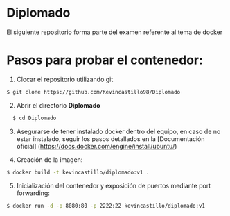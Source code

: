 # Diplomado
El siguiente repositorio forma parte del examen referente al tema de docker
# Pasos para probar el contenedor:
1. Clocar el repositorio utilizando git
```bash
$ git clone https://github.com/Kevincastillo98/Diplomado
```
2. Abrir el directorio **Diplomado**
```bash
  $ cd Diplomado
```
3. Asegurarse de tener instalado docker dentro del equipo, en caso de no estar instalado, seguir los pasos detallados en la [Documentación oficial] (https://docs.docker.com/engine/install/ubuntu/)

4. Creación de la imagen:
```bash
$ docker build -t kevincastillo/diplomado:v1 .
```
5. Inicialización del contenedor y exposición de puertos mediante port forwarding:
```bash
$ docker run -d -p 8080:80 -p 2222:22 kevincastillo/diplomado:v1
```
